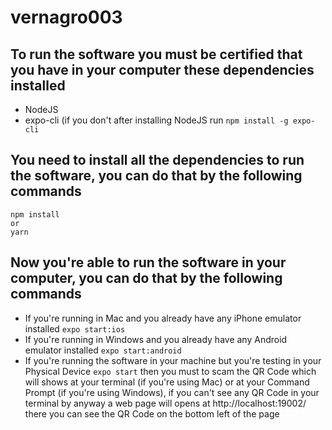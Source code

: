 # vernagro003

## To run the software you must be certified that you have in your computer these dependencies installed
- NodeJS
- expo-cli (if you don't after installing NodeJS run ```npm install -g expo-cli```

## You need to install all the dependencies to run the software, you can do that by the following commands
``` 
npm install
or
yarn
```

## Now you're able to run the software in your computer, you can do that by the following commands
- If you're running in Mac and you already have any iPhone emulator installed ```expo start:ios```
- If you're running in Windows and you already have any Android emulator installed ```expo start:android```
- If you're running the software in your machine but you're testing in your Physical Device ```expo start``` then you must to scam the QR Code which will shows at your terminal (if you're using Mac) or at your Command Prompt (if you're using Windows), if you can't see any QR Code in your terminal by anyway a web page will opens at http://localhost:19002/ there you can see the QR Code on the bottom left of the page
